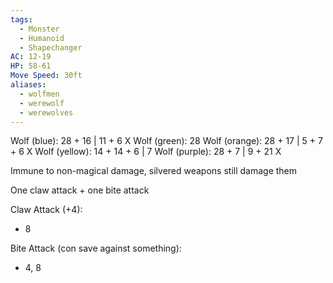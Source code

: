 ```yaml
---
tags:
  - Monster
  - Humanoid
  - Shapechanger
AC: 12-19
HP: 58-61
Move Speed: 30ft
aliases:
  - wolfmen
  - werewolf
  - werewolves
---
```

Wolf (blue): 28 + 16 | 11 + 6 X
Wolf (green): 28
Wolf (orange): 28 + 17 | 5 + 7 + 6 X
Wolf (yellow): 14 + 14 + 6 | 7
Wolf (purple): 28 +  7 | 9 + 21 X

Immune to non-magical damage, silvered weapons still damage them

One claw attack + one bite attack

Claw Attack (+4):
- 8

Bite Attack (con save against something):
- 4, 8
